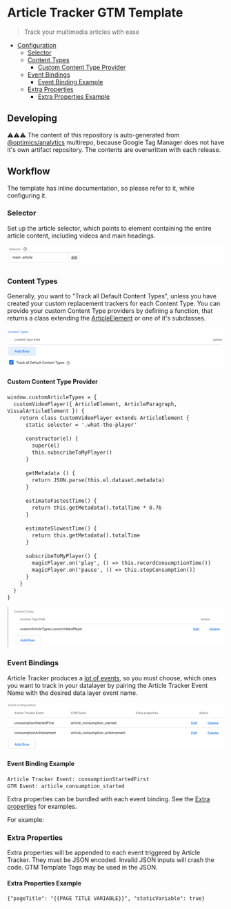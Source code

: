 # Article Tracker GTM Template 

> Track your multimedia articles with ease

* [Configuration](#user-content-configuration)
  * [Selector](#user-content-selector)
  * [Content Types](#user-content-content-types)
    * [Custom Content Type Provider](#user-content-custom-content-type-provider)
  * [Event Bindings](#user-content-event-bindings)
    * [Event Binding Example](#user-content-event-binding-example)
  * [Extra Properties](#user-content-extra-properties)
    * [Extra Properties Example](#user-content-extra-properties-example)

## Developing

⚠⚠⚠ The content of this repository is auto-generated from
[@optimics/analytics](https://github.com/optimics/analytics) multirepo, because
Google Tag Manager does not have it's own artifact repository. The contents are
overwritten with each release.

## Workflow

The template has inline documentation, so please refer to it, while configuring
it. 

### Selector

Set up the article selector, which points to element containing the entire
article content, including videos and main headings.

![screenshot](./screenshot-selector.png)

### Content Types

Generally, you want to "Track all Default Content Types", unless you have
created your custom replacement trackers for each Content Type. You can provide
your custom Content Type providers by defining a function, that returns a class
extending the
[ArticleElement](https://github.com/optimics/analytics/tree/master/browser/article-tracker)
or one of it's subclasses.

![screenshot](./screenshot-content-types.png)

#### Custom Content Type Provider

```
window.customArticleTypes = {
  customVideoPlayer({ ArticleElement, ArticleParagraph, VisualArticleElement }) {
    return class CustomVideoPlayer extends ArticleElement {
      static selector = '.what-the-player'

      constructor(el) {
        super(el)
        this.subscribeToMyPlayer()
      }

      getMetadata () {
        return JSON.parse(this.el.dataset.metadata)
      }

      estimateFastestTime() {
        return this.getMetadata().totalTime * 0.76
      }

      estimateSlowestTime() {
        return this.getMetadata().totalTime
      }

      subscribeToMyPlayer() {
        magicPlayer.on('play', () => this.recordConsumptionTime())
        magicPlayer.on('pause', () => this.stopConsumption())
      }
    }
  }
}
```

![screenshot](./screenshot-content-types-custom.png)

### Event Bindings

Article Tracker produces a [lot of
events](https://github.com/optimics/analytics/tree/master/browser/article-tracker#user-content-events),
so you must choose, which ones you want to track in your datalayer by pairing
the Article Tracker Event Name with the desired data layer event name. 

![screenshot](./screenshot-event-bindings.png)

#### Event Binding Example

```
Article Tracker Event: consumptionStartedFirst
GTM Event: article_consumption_started
```

Extra properties can be bundled with each event binding. See the
[Extra properties](#extraproperties) for examples.

For example:

### Extra Properties

Extra properties will be appended to each event triggered by Article Tracker.
They must be JSON encoded. Invalid JSON inputs will crash the code. GTM
Template Tags may be used in the JSON.

#### Extra Properties Example

```
{"pageTitle": "{{PAGE TITLE VARIABLE}}", "staticVariable": true}
```
